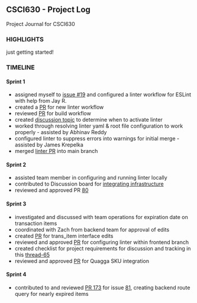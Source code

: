 ## CSCI630 - Project Log
Project Journal for CSCI630

### HIGHLIGHTS

just getting started!

### TIMELINE

#### Sprint 1

- assigned myself to [issue #19](https://github.com/ChicoState/PantryNode/issues/19) and configured a linter workflow for ESLint with help from Jay R.
- created a [PR](https://github.com/ChicoState/PantryNode/pull/40) for new linter workflow
- reviewed [PR](https://github.com/ChicoState/PantryNode/pull/35) for build workflow
- created [discussion topic](https://github.com/ChicoState/PantryNode/discussions/42) to determine when to activate linter
- worked through resolving linter yaml & root file configuration to work properly - assisted by Abhinav Reddy
- configured linter to suppress errors into warnings for initial merge - assisted by James Krepelka
- merged [linter PR](https://github.com/ChicoState/PantryNode/pull/40) into main branch

#### Sprint 2

- assisted team member in configuring and running linter locally
- contributed to Discussion board for [integrating infrastructure](https://github.com/ChicoState/PantryNode/discussions/71)
- reviewed and approved PR [80](https://github.com/ChicoState/PantryNode/pull/80)

#### Sprint 3

 - investigated and discussed with team operations for expiration date on transaction items
 - coordinated with Zach from backend team for approval of edits
 - created [PR](https://github.com/ChicoState/PantryNode/pull/117) for trans_item interface edits
 - reviewed and approved [PR](https://github.com/ChicoState/PantryNode/pull/134) for configuring linter within frontend branch
 - created checklist for project requirements for discussion and tracking in this [thread-65](https://github.com/ChicoState/PantryNode/discussions/65?sort=new)
 - reviewed and approved [PR](https://github.com/ChicoState/PantryNode/pull/132) for Quagga SKU integration
 
 #### Sprint 4
 
 - contributed to and reviewed [PR 173](https://github.com/ChicoState/PantryNode/pull/173) for issue [81](https://github.com/ChicoState/PantryNode/issues/81), creating backend route query for nearly expired items
